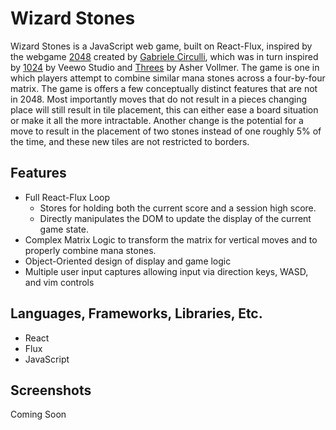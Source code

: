 # Wizard Stones

Wizard Stones is a JavaScript web game, built on React-Flux, inspired by the webgame [2048](http://2048game.com/) created by [Gabriele Circulli](http://gabrielecirulli.com/), which was in turn inspired by [1024](https://itunes.apple.com/us/app/1024!/id823499224) by Veewo Studio and [Threes](http://asherv.com/threes/) by Asher Vollmer.  The game is one in which players attempt to combine similar mana stones across a four-by-four matrix.  The game is offers a few conceptually distinct features that are not in 2048.  Most importantly moves that do not result in a pieces changing place will still result in tile placement, this can either ease a board situation or make it all the more intractable.  Another change is the potential for a move to result in the placement of two stones instead of one roughly 5% of the time, and these new tiles are not restricted to borders.

[Play Here]: http://keldonia.github.io/Wizard-Stones/

## Features

* Full React-Flux Loop
  * Stores for holding both the current score and a session high score.
  * Directly manipulates the DOM to update the display of the current game state.
* Complex Matrix Logic to transform the matrix for vertical moves and to properly combine mana stones.
* Object-Oriented design of display and game logic
* Multiple user input captures allowing input via direction keys, WASD, and vim controls


## Languages, Frameworks, Libraries, Etc.

* React
* Flux
* JavaScript

## Screenshots

Coming Soon 

